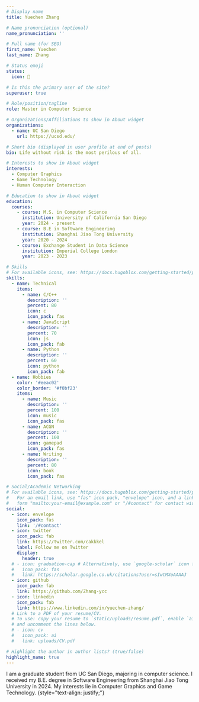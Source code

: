 ```yaml
---
# Display name
title: Yuechen Zhang

# Name pronunciation (optional)
name_pronunciation: ''

# Full name (for SEO)
first_name: Yuechen
last_name: Zhang

# Status emoji
status:
  icon: 🧸

# Is this the primary user of the site?
superuser: true

# Role/position/tagline
role: Master in Computer Science

# Organizations/Affiliations to show in About widget
organizations:
  - name: UC San Diego
    url: https://ucsd.edu/

# Short bio (displayed in user profile at end of posts)
bio: Life without risk is the most perilous of all.

# Interests to show in About widget
interests:
  - Computer Graphics
  - Game Technology
  - Human Computer Interaction

# Education to show in About widget
education:
  courses:
    - course: M.S. in Computer Science
      institution: University of California San Diego
      year: 2024 - present
    - course: B.E in Software Engineering
      institution: Shanghai Jiao Tong University
      year: 2020 - 2024
    - course: Exchange Student in Data Science
      institution: Imperial College London
      year: 2023 - 2023

# Skills
# For available icons, see: https://docs.hugoblox.com/getting-started/page-builder/#icons
skills:
  - name: Technical
    items:
      - name: C/C++
        description: ''
        percent: 80
        icon: c
        icon_pack: fas
      - name: JavaScript
        description: ''
        percent: 70
        icon: js
        icon_pack: fab
      - name: Python
        description: ''
        percent: 60
        icon: python
        icon_pack: fab
  - name: Hobbies
    color: '#eeac02'
    color_border: '#f0bf23'
    items:
      - name: Music
        description: ''
        percent: 100
        icon: music
        icon_pack: fas
      - name: ACGN
        description: ''
        percent: 100
        icon: gamepad
        icon_pack: fas
      - name: Writing
        description: ''
        percent: 80
        icon: book
        icon_pack: fas

# Social/Academic Networking
# For available icons, see: https://docs.hugoblox.com/getting-started/page-builder/#icons
#   For an email link, use "fas" icon pack, "envelope" icon, and a link in the
#   form "mailto:your-email@example.com" or "/#contact" for contact widget.
social:
  - icon: envelope
    icon_pack: fas
    link: '/#contact'
  - icon: twitter
    icon_pack: fab
    link: https://twitter.com/cakkkel
    label: Follow me on Twitter
    display:
      header: true
  # - icon: graduation-cap # Alternatively, use `google-scholar` icon from `ai` icon pack
  #   icon_pack: fas
  #   link: https://scholar.google.co.uk/citations?user=sIwtMXoAAAAJ
  - icon: github
    icon_pack: fab
    link: https://github.com/Zhang-ycc
  - icon: linkedin
    icon_pack: fab
    link: https://www.linkedin.com/in/yuechen-zhang/
  # Link to a PDF of your resume/CV.
  # To use: copy your resume to `static/uploads/resume.pdf`, enable `ai` icons in `params.yaml`,
  # and uncomment the lines below.
  # - icon: cv
  #   icon_pack: ai
  #   link: uploads/CV.pdf

# Highlight the author in author lists? (true/false)
highlight_name: true
---
```


I am a graduate student from UC San Diego, majoring in computer science. I received my B.E. degree in Software Engineering from Shanghai Jiao Tong University in 2024. My interests lie in Computer Graphics and Game Technology.
{style="text-align: justify;"}
